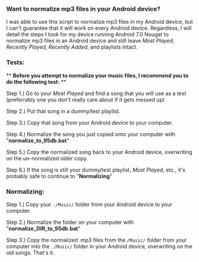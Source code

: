 ### Want to normalize mp3 files in your Android device?

I was able to use this script to normalize mp3 files in my Android device, but I can't guarantee that it will work on every Android device. Regardless, I will detail the steps I took for my device running Android 7.0 Nougat to normalize mp3 files in an Android device and still leave *Most Played*, *Recently Played*, *Recently Added*, and playlists intact.

### Tests:

\*\* **Before you attempt to normalize your music files, I recommend you to do the following test:** \*\*

Step 1.) Go to your *Most Played* and find a song that you will use as a test (preferrably one you don't really care about if it gets messed up)

Step 2.) Put that song in a dummy/test playlist.

Step 3.) Copy that song from your Android device to your computer.

Step 4.) Normalize the song you just copied onto your computer with "**normalize_to_95db.bat**"

Step 5.) Copy the normalized song back to your Android device, overwriting on the un-normalized older copy.

Step 6.) If the song is still your dummy/test playlist, *Most Played*, etc., it's probably safe to continue to "**Normalizing**"


### Normalizing:

Step 1.) Copy your `./Music/` folder from your Android device to your computer.

Step 2.) Normalize the folder on your computer with "**normalize_DIR_to_95db.bat**"

Step 3.) Copy the normalized .mp3 files from the `/Music/` folder from your computer into the `./Music/` folder in your Android device, overwriting on the old songs. That's it.
